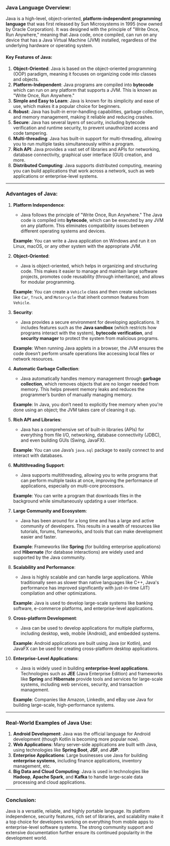 ### Java Language Overview:

Java is a high-level, object-oriented, **platform-independent programming language** that was first released by Sun Microsystems in 1995 (now owned by Oracle Corporation). It was designed with the principle of "Write Once, Run Anywhere," meaning that Java code, once compiled, can run on any device that has a Java Virtual Machine (JVM) installed, regardless of the underlying hardware or operating system.

#### Key Features of Java:
1. **Object-Oriented**: Java is based on the object-oriented programming (OOP) paradigm, meaning it focuses on organizing code into classes and objects.
2. **Platform-Independent**: Java programs are compiled into **bytecode** which can run on any platform that supports a JVM. This is known as "Write Once, Run Anywhere."
3. **Simple and Easy to Learn**: Java is known for its simplicity and ease of use, which makes it a popular choice for beginners.
4. **Robust**: Java has built-in error-handling capabilities, garbage collection, and memory management, making it reliable and reducing crashes.
5. **Secure**: Java has several layers of security, including bytecode verification and runtime security, to prevent unauthorized access and code tampering.
6. **Multi-threading**: Java has built-in support for multi-threading, allowing you to run multiple tasks simultaneously within a program.
7. **Rich API**: Java provides a vast set of libraries and APIs for networking, database connectivity, graphical user interface (GUI) creation, and more.
8. **Distributed Computing**: Java supports distributed computing, meaning you can build applications that work across a network, such as web applications or enterprise-level systems.

---

### Advantages of Java:

1. **Platform Independence**:
   - Java follows the principle of "Write Once, Run Anywhere." The Java code is compiled into **bytecode**, which can be executed by any JVM on any platform. This eliminates compatibility issues between different operating systems and devices.
   
   **Example**: You can write a Java application on Windows and run it on Linux, macOS, or any other system with the appropriate JVM.

2. **Object-Oriented**:
   - Java is object-oriented, which helps in organizing and structuring code. This makes it easier to manage and maintain large software projects, promotes code reusability (through inheritance), and allows for modular programming.
   
   **Example**: You can create a `Vehicle` class and then create subclasses like `Car`, `Truck`, and `Motorcycle` that inherit common features from `Vehicle`.

3. **Security**:
   - Java provides a secure environment for developing applications. It includes features such as the **Java sandbox** (which restricts how programs interact with the system), **bytecode verification**, and **security manager** to protect the system from malicious programs.
   
   **Example**: When running Java applets in a browser, the JVM ensures the code doesn’t perform unsafe operations like accessing local files or network resources.

4. **Automatic Garbage Collection**:
   - Java automatically handles memory management through **garbage collection**, which removes objects that are no longer needed from memory. This helps prevent memory leaks and reduces the programmer’s burden of manually managing memory.
   
   **Example**: In Java, you don’t need to explicitly free memory when you're done using an object; the JVM takes care of cleaning it up.

5. **Rich API and Libraries**:
   - Java has a comprehensive set of built-in libraries (APIs) for everything from file I/O, networking, database connectivity (JDBC), and even building GUIs (Swing, JavaFX).
   
   **Example**: You can use Java’s `java.sql` package to easily connect to and interact with databases.

6. **Multithreading Support**:
   - Java supports multithreading, allowing you to write programs that can perform multiple tasks at once, improving the performance of applications, especially on multi-core processors.
   
   **Example**: You can write a program that downloads files in the background while simultaneously updating a user interface.

7. **Large Community and Ecosystem**:
   - Java has been around for a long time and has a large and active community of developers. This results in a wealth of resources like tutorials, forums, frameworks, and tools that can make development easier and faster.
   
   **Example**: Frameworks like **Spring** (for building enterprise applications) and **Hibernate** (for database interactions) are widely used and supported by the Java community.

8. **Scalability and Performance**:
   - Java is highly scalable and can handle large applications. While traditionally seen as slower than native languages like C++, Java's performance has improved significantly with just-in-time (JIT) compilation and other optimizations.
   
   **Example**: Java is used to develop large-scale systems like banking software, e-commerce platforms, and enterprise-level applications.

9. **Cross-platform Development**:
   - Java can be used to develop applications for multiple platforms, including desktop, web, mobile (Android), and embedded systems.
   
   **Example**: Android applications are built using Java (or Kotlin), and JavaFX can be used for creating cross-platform desktop applications.

10. **Enterprise-Level Applications**:
    - Java is widely used in building **enterprise-level applications**. Technologies such as **JEE** (Java Enterprise Edition) and frameworks like **Spring** and **Hibernate** provide tools and services for large-scale systems, including web services, security, and transaction management.
    
    **Example**: Companies like Amazon, LinkedIn, and eBay use Java for building large-scale, high-performance systems.

---

### Real-World Examples of Java Use:
1. **Android Development**: Java was the official language for Android development (though Kotlin is becoming more popular now).
2. **Web Applications**: Many server-side applications are built with Java, using technologies like **Spring Boot**, **JSF**, and **JSP**.
3. **Enterprise Applications**: Large businesses use Java for building **enterprise systems**, including finance applications, inventory management, etc.
4. **Big Data and Cloud Computing**: Java is used in technologies like **Hadoop**, **Apache Spark**, and **Kafka** to handle large-scale data processing and cloud applications.

---

### Conclusion:
Java is a versatile, reliable, and highly portable language. Its platform independence, security features, rich set of libraries, and scalability make it a top choice for developers working on everything from mobile apps to enterprise-level software systems. The strong community support and extensive documentation further ensure its continued popularity in the development world.
